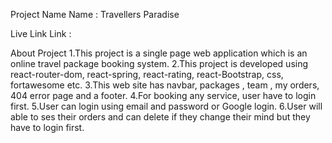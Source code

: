 Project Name
Name : Travellers Paradise

Live Link
Link : 

About Project
1.This project is a single page web application which is an online travel package booking system. 
2.This project is developed using react-router-dom, react-spring, react-rating, react-Bootstrap, css, fortawesome etc. 
3.This web site has navbar, packages , team , my orders, 404 error page and a footer. 
4.For booking any service, user have to login first. 
5.User can login using email and password or Google login.
6.User will able to ses their orders and can delete if they change their mind but they have to login first.
